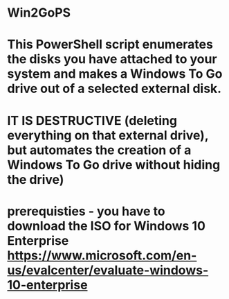 # Win2GoPS
# This PowerShell script enumerates the disks you have attached to your system and makes a Windows To Go drive out of a selected external disk.  
# IT IS DESTRUCTIVE (deleting everything on that external drive), but automates the creation of a Windows To Go drive without hiding the drive)
# prerequisties - you have to download the ISO for Windows 10 Enterprise https://www.microsoft.com/en-us/evalcenter/evaluate-windows-10-enterprise 
